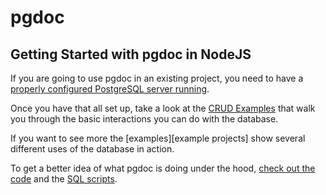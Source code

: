 
# pgdoc

## Getting Started with pgdoc in NodeJS

If you are going to use pgdoc in an existing project, you need to have a [properly configured PostgreSQL server running][install].

Once you have that all set up, take a look at the [CRUD Examples][crud] that walk you through the basic interactions you can do with the database.

If you want to see more the [examples][example projects] show several different uses of the database in action.

To get a better idea of what pgdoc is doing under the hood, [check out the code][code] and the [SQL scripts][sql].


[install]: INSTALL.md
[crud]: CRUD_Examples.md
[examples]: ../../examples/node/
[code]: ../../code/node/
[sql]: ../../code/sql/

